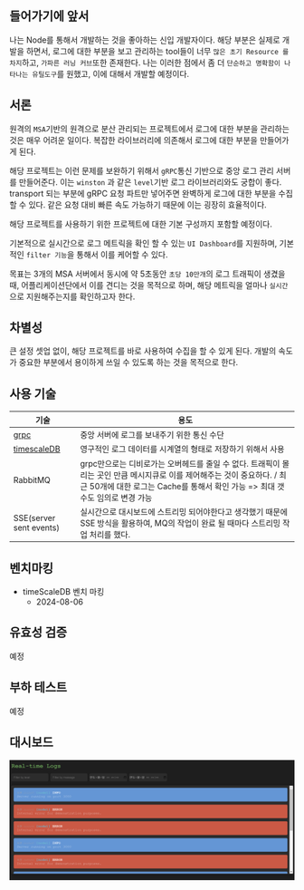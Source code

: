 ## 들어가기에 앞서

나는 Node를 통해서 개발하는 것을 좋아하는 신입 개발자이다. 해당 부분은 실제로 개발을 하면서, 로그에 대한 부분을 보고 관리하는 tool들이 너무 `많은 초기 Resource 를 차지`하고, `가파른 러닝 커브`또한 존재한다. 나는 이러한 점에서 좀 더 `단순하고 명확함이 나타나는 유틸도구`를 원했고, 이에 대해서 개발할 예정이다.

## 서론

원격의 `MSA`기반의 원격으로 분산 관리되는 프로젝트에서 로그에 대한 부분을 관리하는 것은 매우 어려운 일이다. 복잡한 라이브러리에 의존해서 로그에 대한 부분을 만들어가게 된다.

해당 프로젝트는 이런 문제를 보완하기 위해서 `gRPC`통신 기반으로 중앙 로그 관리 서버를 만들어준다. 이는 `winston` 과 같은 `level`기반 로그 라이브러리와도 궁합이 좋다. transport 되는 부분에 gRPC 요청 파트만 넣어주면 완벽하게 로그에 대한 부분을 수집할 수 있다. 같은 요청 대비 빠른 속도 가능하기 때문에 이는 굉장히 효율적이다.

해당 프로젝트를 사용하기 위한 프로젝트에 대한 기본 구성까지 포함할 예정이다.

기본적으로 실시간으로 로그 메트릭을 확인 할 수 있는 `UI Dashboard`를 지원하며, 기본적인 `filter 기능`을 통해서 이를 케어할 수 있다.

목표는 3개의 MSA 서버에서 동시에 약 5초동안 `초당 10만개`의 로그 트래픽이 생겼을 때, 어플리케이션단에서 이를 견디는 것을 목적으로 하며, 해당 메트릭을 얼마나 `실시간`으로 지원해주는지를 확인하고자 한다.

## 차별성

큰 설정 셋업 없이, 해당 프로젝트를 바로 사용하여 수집을 할 수 있게 된다. 개발의 속도가 중요한 부분에서 용이하게 쓰일 수 있도록 하는 것을 목적으로 한다.

## 사용 기술

| 기술                                 | 용도                                                                                                                                                                                                    |
| ------------------------------------ | ------------------------------------------------------------------------------------------------------------------------------------------------------------------------------------------------------- |
| [grpc](./docs/grpc.md)               | 중앙 서버에 로그를 보내주기 위한 통신 수단                                                                                                                                                              |
| [timescaleDB](./docs/timescaleDB.md) | 영구적인 로그 데이터를 시계열의 형태로 저장하기 위해서 사용                                                                                                                                             |
| RabbitMQ                             | grpc만으로는 디비로가는 오버헤드를 줄일 수 없다. 트래픽이 몰리는 곳인 만큼 메시지큐로 이를 제어해주는 것이 중요하다. / 최근 50개에 대한 로그는 Cache를 통해서 확인 가능 => 최대 갯수도 임의로 변경 가능 |
| SSE(server sent events)              | 실시간으로 대시보드에 스트리밍 되어야한다고 생각했기 때문에 SSE 방식을 활용하여, MQ의 작업이 완료 될 때마다 스트리밍 작업 처리를 했다.                                                                  |

## 벤치마킹

-   timeScaleDB 벤치 마킹
    -   2024-08-06

## 유효성 검증

예정

## 부하 테스트

예정

## 대시보드

![alt text](image.png)
